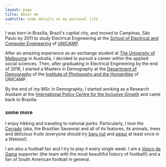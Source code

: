 ```yaml
---
layout: page
title: About me
subtitle: Some details on my personal life
---
```


I was born in Brasília, Brazil's capital city, and moved to Campinas, São Paulo by 2011 to study Electrical Engineering at the [School of Electrical and Computer Engineering](https://www.fee.unicamp.br/?language=en) of [UNICAMP](https://www.unicamp.br/unicamp/english). 

After an amazing experience as an exchange student at [The University of Melbourne](https://www.unimelb.edu.au/) in Australia, I decided to pursuit a career within the applied social sciences. Then, after graduating in Electrical Engineering by the end of 2016, I started a Masters in Demography at the [Department of Demography](https://www.ifch.unicamp.br/ifch/en/pos/demografia/institutional) of the [Institute of Phylosophy and the Humanities](https://www.ifch.unicamp.br/ifch/) of UNICAMP.

By the end of my MSc in Demography, I started working as a Research Assitant at the [International Policy Centre for the Inclusive Growth](https://ipcig.org/) and came back to Brasília.

### some more

I enjoy hikking and traveling to national parks. Particularly, I love the [Cerrado](https://en.wikipedia.org/wiki/Cerrado) (aka, the Brazilian Savanna) and all of its features, its animals, trees and delicious fruits (everyone should try [baru nut](https://en.wikipedia.org/wiki/Baru_seed) and [pequi](https://en.wikipedia.org/wiki/Caryocar_brasiliense) at least once in a lifetime!).

I am also a football fan and I try to play it every single week. I am a [Vasco da Gama](https://vasco.com.br/site/) supporter (the team with the most beaultiful history of football!) and a fan of South American football in general. 


